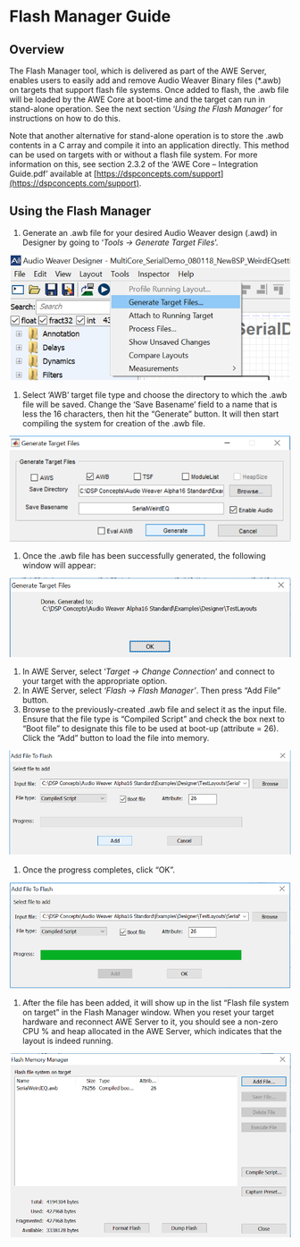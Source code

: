 # Flash Manager Guide

## Overview

The Flash Manager tool, which is delivered as part of the AWE Server, enables users to easily add and remove Audio Weaver Binary files \(\*.awb\) on targets that support flash file systems. Once added to flash, the .awb file will be loaded by the AWE Core at boot-time and the target can run in stand-alone operation. See the next section ‘_Using the Flash Manager’_ for instructions on how to do this.

Note that another alternative for stand-alone operation is to store the .awb contents in a C array and compile it into an application directly. This method can be used on targets with or without a flash file system. For more information on this, see section 2.3.2 of the ‘AWE Core – Integration Guide.pdf’ available at [https://dspconcepts.com/support](https://dspconcepts.com/support).

## Using the Flash Manager

1. Generate an .awb file for your desired Audio Weaver design \(.awd\) in Designer by going to ‘_Tools -&gt; Generate Target Files_’.

![](.gitbook/assets/2%20%287%29.png)

1. Select ‘AWB’ target file type and choose the directory to which the .awb file will be saved. Change the ‘Save Basename’ field to a name that is less the 16 characters, then hit the “Generate” button. It will then start compiling the system for creation of the .awb file.

![](.gitbook/assets/3.png)

1. Once the .awb file has been successfully generated, the following window will appear:

![](.gitbook/assets/4%20%286%29.png)

1. In AWE Server, select ‘_Target -&gt; Change Connection_’ and connect to your target with the appropriate option.
2. In AWE Server, select _‘Flash -&gt; Flash Manager’_. Then press “Add File” button.
3. Browse to the previously-created .awb file and select it as the input file. Ensure that the file type is “Compiled Script” and check the box next to “Boot file” to designate this file to be used at boot-up \(attribute = 26\). Click the “Add” button to load the file into memory.

![](.gitbook/assets/5%20%281%29.png)

1. Once the progress completes, click “OK”.

![](.gitbook/assets/6.png)

1. After the file has been added, it will show up in the list “Flash file system on target” in the Flash Manager window. When you reset your target hardware and reconnect AWE Server to it, you should see a non-zero CPU % and heap allocated in the AWE Server, which indicates that the layout is indeed running.

![](.gitbook/assets/7%20%281%29.png)

